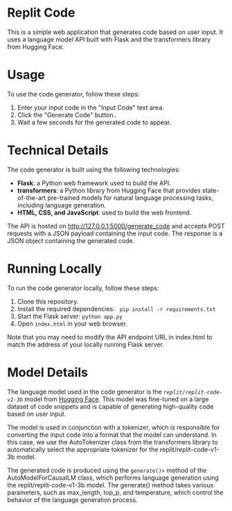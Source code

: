 # Replit Code
This is a simple web application that generates code based on user input. It uses a language model API built with Flask and the transformers library from Hugging Face.

# Usage
To use the code generator, follow these steps:

<ol>
    <li>Enter your input code in the "Input Code" text area.</li>
    <li>Click the "Generate Code" button..</li>
    <li>Wait a few seconds for the generated code to appear.</li>
</ol>

# Technical Details
The code generator is built using the following technologies:
<ul>
    <li><b>Flask</b>: a Python web framework used to build the API.</li>
    <li><b>transformers</b>: a Python library from Hugging Face that provides state-of-the-art pre-trained models for natural language processing tasks, including language generation.</li>
    <li><b>HTML, CSS, and JavaScript</b>: used to build the web frontend.</li>
</ul>

The API is hosted on http://127.0.0.1:5000/generate_code and accepts POST requests with a JSON payload containing the input code. The response is a JSON object containing the generated code.

# Running Locally
To run the code generator locally, follow these steps:
<ol>
    <li>Clone this repository.</li>
    <li>Install the required dependencies: <code> pip install -r requirements.txt</code></li>
    <li>Start the Flask server: <code>python app.py</code></li>
    <li>Open <code>index.html</code> in your web browser.</li>
</ol>

Note that you may need to modify the API endpoint URL in index.html to match the address of your locally running Flask server.

# Model Details
The language model used in the code generator is the <code><i>replit/replit-code-v1-3b</i></code> model from [Hugging Face](https://huggingface.co/). This model was fine-tuned on a large dataset of code snippets and is capable of generating high-quality code based on user input.

The model is used in conjunction with a tokenizer, which is responsible for converting the input code into a format that the model can understand. In this case, we use the AutoTokenizer class from the transformers library to automatically select the appropriate tokenizer for the replit/replit-code-v1-3b model.

The generated code is produced using the <code>generate()></code> method of the AutoModelForCausalLM class, which performs language generation using the replit/replit-code-v1-3b model. The generate() method takes various parameters, such as max_length, top_p, and temperature, which control the behavior of the language generation process.
